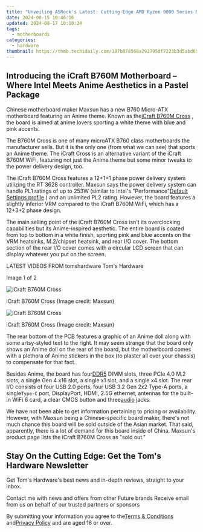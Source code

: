 ```yaml
---
title: "Unveiling ASRock's Latest: Cutting-Edge AMD Ryzen 9000 Series Mobo Lineup"
date: 2024-08-15 10:46:16
updated: 2024-08-17 10:18:24
tags:
  - motherboards
categories:
  - hardware
thumbnail: https://thmb.techidaily.com/107b878568a292795df7223b3d5abd69ab5019b1e63962476715de24b7a9394e.jpg
---
```


## Introducing the iCraft B760M Motherboard – Where Intel Meets Anime Aesthetics in a Pastel Package

Chinese motherboard maker Maxsun has a new B760 Micro-ATX motherboard featuring an Anime theme. Known as the[iCraft B760M Cross](https://www.maxsun.com/products/icraft-b760m-cross) , the board is aimed at anime lovers sporting a white theme with blue and pink accents.

 The B760M Cross is one of many microATX B760 class motherboards the manufacturer sells. But it is the only one (from what we can see) that sports an Anime theme. The iCraft Cross is an alternative variant of the iCraft B760M WiFi, featuring not just the Anime theme but some minor tweaks to the power delivery design, too.

 The iCraft B760M Cross features a 12+1+1 phase power delivery system utilizing the RT 3628 controller. Maxsun says the power delivery system can handle PL1 ratings of up to 253W (similar to Intel's "Performance"[Default Settings profile](https://tools.techidaily.com) ) and an unlimited PL2 rating. However, the board features a slightly inferior VRM compared to the iCraft B760M WiFi, which has a 12+3+2 phase design.

 The main selling point of the iCraft B760M Cross isn't its overclocking capabilities but its Anime-inspired aesthetic. The entire board is coated from top to bottom in a white finish, sporting pink and blue accents on the VRM heatsinks, M.2/chipset heatsink, and rear I/O cover. The bottom section of the rear I/O cover comes with a circular LCD screen that can display whatever you put on the screen.

 LATEST VIDEOS FROM tomshardware Tom's Hardware

 Image 1 of 2

![iCraft B760M Cross](https://vanilla.futurecdn.net/cyclingnews/media/img/missing-image.svg)

 iCraft B760M Cross  (Image credit: Maxsun)

![iCraft B760M Cross](https://vanilla.futurecdn.net/cyclingnews/media/img/missing-image.svg)

 iCraft B760M Cross  (Image credit: Maxsun)

 The rear bottom of the PCB features a graphic of an Anime doll along with some artsy-styled text to the right. It may seem strange that the board only shows an Anime doll on the rear of the board, but the motherboard comes with a plethora of Anime stickers in the box (to plaster all over your chassis) to compensate for that fact.

 Besides Anime, the board has four[DDR5](https://tools.techidaily.com) DIMM slots, three PCIe 4.0 M.2 slots, a single Gen 4 x16 slot, a single x1 slot, and a single x4 slot. The rear I/O consists of four USB 2.0 ports, four USB 3.2 Gen 2x2 Type-A ports, a single`Type-C` port, DisplayPort, HDMI, 2.5G ethernet, antennas for the built-in WiFi 6 card, a clear CMOS button and three[audio](https://tools.techidaily.com) jacks.

 We have not been able to get information pertaining to pricing or availability. However, with Maxsun being a Chinese-specific board maker, there's not much chance this board will be sold outside of the Asian market. That said, apparently, there is a lot of demand for this board inside of China. Maxsun's product page lists the iCraft B760M Cross as "sold out."

## Stay On the Cutting Edge: Get the Tom's Hardware Newsletter

 Get Tom's Hardware's best news and in-depth reviews, straight to your inbox.

 Contact me with news and offers from other Future brands  Receive email from us on behalf of our trusted partners or sponsors

 By submitting your information you agree to the[Terms & Conditions](https://futureplc.com/terms-conditions/) and[Privacy Policy](https://futureplc.com/privacy-policy/) and are aged 16 or over.

<ins class="adsbygoogle"
     style="display:block"
     data-ad-format="autorelaxed"
     data-ad-client="ca-pub-7571918770474297"
     data-ad-slot="1223367746"></ins>



<ins class="adsbygoogle"
     style="display:block"
     data-ad-client="ca-pub-7571918770474297"
     data-ad-slot="8358498916"
     data-ad-format="auto"
     data-full-width-responsive="true"></ins>
